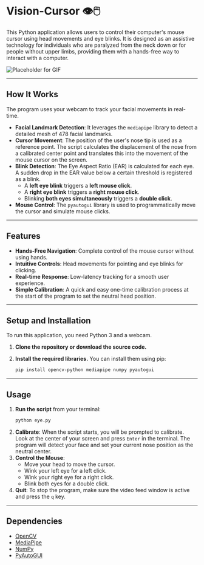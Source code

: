 # Vision-Cursor 👁️🖱️

This Python application allows users to control their computer's mouse cursor using head movements and eye blinks. It is designed as an assistive technology for individuals who are paralyzed from the neck down or for people without upper limbs, providing them with a hands-free way to interact with a computer.

![Placeholder for GIF](https://placehold.co/600x400/2d3748/ffffff?text=Add+a+GIF+Demonstration+Here)

---

## How It Works

The program uses your webcam to track your facial movements in real-time.

* **Facial Landmark Detection**: It leverages the `mediapipe` library to detect a detailed mesh of 478 facial landmarks.
* **Cursor Movement**: The position of the user's nose tip is used as a reference point. The script calculates the displacement of the nose from a calibrated center point and translates this into the movement of the mouse cursor on the screen.
* **Blink Detection**: The Eye Aspect Ratio (EAR) is calculated for each eye. A sudden drop in the EAR value below a certain threshold is registered as a blink.
    * A **left eye blink** triggers a **left mouse click**.
    * A **right eye blink** triggers a **right mouse click**.
    * Blinking **both eyes simultaneously** triggers a **double click**.
* **Mouse Control**: The `pyautogui` library is used to programmatically move the cursor and simulate mouse clicks.

---

## Features

* **Hands-Free Navigation**: Complete control of the mouse cursor without using hands.
* **Intuitive Controls**: Head movements for pointing and eye blinks for clicking.
* **Real-time Response**: Low-latency tracking for a smooth user experience.
* **Simple Calibration**: A quick and easy one-time calibration process at the start of the program to set the neutral head position.

---

## Setup and Installation

To run this application, you need Python 3 and a webcam.

1.  **Clone the repository or download the source code.**

2.  **Install the required libraries.** You can install them using pip:
    ```bash
    pip install opencv-python mediapipe numpy pyautogui
    ```

---

## Usage

1.  **Run the script** from your terminal:
    ```bash
    python eye.py
    ```
2.  **Calibrate**: When the script starts, you will be prompted to calibrate. Look at the center of your screen and press `Enter` in the terminal. The program will detect your face and set your current nose position as the neutral center.
3.  **Control the Mouse**:
    * Move your head to move the cursor.
    * Wink your left eye for a left click.
    * Wink your right eye for a right click.
    * Blink both eyes for a double click.
4.  **Quit**: To stop the program, make sure the video feed window is active and press the `q` key.

---

## Dependencies

* [OpenCV](https://pypi.org/project/opencv-python/)
* [MediaPipe](https://pypi.org/project/mediapipe/)
* [NumPy](https://pypi.org/project/numpy/)
* [PyAutoGUI](https://pypi.org/project/PyAutoGUI/)
